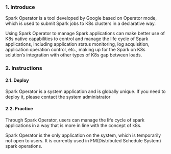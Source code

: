 ### 1. Introduce

Spark Operator is a tool developed by Google based on Operator mode, which is used to submit Spark jobs to K8s clusters in a declarative way.

Using Spark Operator to manage Spark applications can make better use of K8s native capabilities to control and manage the life cycle of Spark applications, including application status monitoring, log acquisition, application operation control, etc., making up for the Spark on K8s solution’s integration with other types of K8s gap between loads.

### 2. Instructions

#### 2.1. Deploy

Spark Operator is a system application and is globally unique. If you need to deploy it, please contact the system administrator

#### 2.2. Practice

Through Spark Operator, users can manage the life cycle of spark applications in a way that is more in line with the concept of k8s.

Spark Operator is the only application on the system, which is temporarily not open to users. It is currently used in FM(Distributed Schedule System) spark operations.
